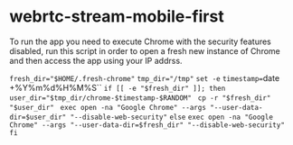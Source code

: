 webrtc-stream-mobile-first
==========================

To run the app you need to execute Chrome with the security features disabled, run this script in order to open a fresh new instance of Chrome and then access the app using your IP addrss.

`fresh_dir="$HOME/.fresh-chrome"`
`tmp_dir="/tmp"`
`set -e`
`timestamp=`date +%Y%m%d%H%M%S``
`if [[ -e "$fresh_dir" ]]; then`
   ` user_dir="$tmp_dir/chrome-$timestamp-$RANDOM"`
   ` cp -r "$fresh_dir" "$user_dir"`
   ` exec open -na "Google Chrome" --args "--user-data-dir=$user_dir" "--disable-web-security"`
`else`
    `exec open -na "Google Chrome" --args "--user-data-dir=$fresh_dir" "--disable-web-security"`
`fi`
